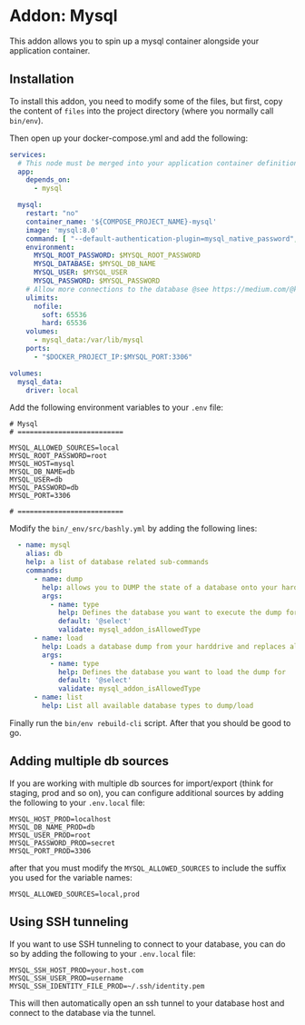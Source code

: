# Addon: Mysql

This addon allows you to spin up a mysql container alongside your application container.

## Installation

To install this addon, you need to modify some of the files, but first, copy the content of `files`
into the project directory (where you normally call `bin/env`).

Then open up your docker-compose.yml and add the following:

```yaml
services:
  # This node must be merged into your application container definition
  app:
    depends_on:
      - mysql

  mysql:
    restart: "no"
    container_name: '${COMPOSE_PROJECT_NAME}-mysql'
    image: 'mysql:8.0'
    command: [ "--default-authentication-plugin=mysql_native_password", "--max_connections=2000" ]
    environment:
      MYSQL_ROOT_PASSWORD: $MYSQL_ROOT_PASSWORD
      MYSQL_DATABASE: $MYSQL_DB_NAME
      MYSQL_USER: $MYSQL_USER
      MYSQL_PASSWORD: $MYSQL_PASSWORD
    # Allow more connections to the database @see https://medium.com/@kauminikg/how-to-increase-max-connections-in-mysql-docker-container-772ae17e3526
    ulimits:
      nofile:
        soft: 65536
        hard: 65536
    volumes:
      - mysql_data:/var/lib/mysql
    ports:
      - "$DOCKER_PROJECT_IP:$MYSQL_PORT:3306"

volumes:
  mysql_data:
    driver: local
```

Add the following environment variables to your `.env` file:

```dotenv
# Mysql
# ==========================

MYSQL_ALLOWED_SOURCES=local
MYSQL_ROOT_PASSWORD=root
MYSQL_HOST=mysql
MYSQL_DB_NAME=db
MYSQL_USER=db
MYSQL_PASSWORD=db
MYSQL_PORT=3306

# ==========================
```

Modify the `bin/_env/src/bashly.yml` by adding the following lines:

```yaml
  - name: mysql
    alias: db
    help: a list of database related sub-commands
    commands:
      - name: dump
        help: allows you to DUMP the state of a database onto your harddive
        args:
          - name: type
            help: Defines the database you want to execute the dump for
            default: '@select'
            validate: mysql_addon_isAllowedType
      - name: load
        help: Loads a database dump from your harddrive and replaces all data in the main project database table with it.
        args:
          - name: type
            help: Defines the database you want to load the dump for
            default: '@select'
            validate: mysql_addon_isAllowedType
      - name: list
        help: List all available database types to dump/load
```

Finally run the `bin/env rebuild-cli` script. After that you should be good to go.

## Adding multiple db sources

If you are working with multiple db sources for import/export (think for staging, prod and so on),
you can configure additional sources by adding the following to your `.env.local` file:

```dotenv
MYSQL_HOST_PROD=localhost
MYSQL_DB_NAME_PROD=db
MYSQL_USER_PROD=root
MYSQL_PASSWORD_PROD=secret
MYSQL_PORT_PROD=3306
```

after that you must modify the `MYSQL_ALLOWED_SOURCES` to include the suffix you used for the variable names:

```dotenv
MYSQL_ALLOWED_SOURCES=local,prod
```

## Using SSH tunneling

If you want to use SSH tunneling to connect to your database, you can do so by adding the following to your `.env.local`
file:

```dotenv
MYSQL_SSH_HOST_PROD=your.host.com
MYSQL_SSH_USER_PROD=username
MYSQL_SSH_IDENTITY_FILE_PROD=~/.ssh/identity.pem
```

This will then automatically open an ssh tunnel to your database host and connect to the database via the tunnel.

